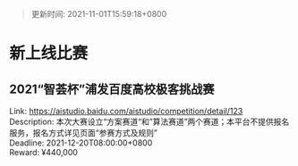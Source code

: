 > 更新时间: 2021-11-01T15:59:18+0800 

# 新上线比赛


## 2021“智荟杯”浦发百度高校极客挑战赛
Link: https://aistudio.baidu.com/aistudio/competition/detail/123  
Description: 本次大赛设立“方案赛道“和”算法赛道”两个赛道；本平台不提供报名服务，报名方式详见页面“参赛方式及规则”  
Deadline: 2021-12-20T08:00:00+0800  
Reward: ¥440,000  

